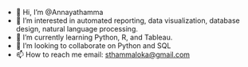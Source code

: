 - 👋 Hi, I’m @Annayathamma
- 👀 I’m interested in automated reporting, data visualization, database design, natural language processing. 
- 🌱 I’m currently learning Python, R, and Tableau.  
- 💞️ I’m looking to collaborate on Python and SQL
- 📫 How to reach me 
     email: sthammaloka@gmail.com

<!---
Annayathamma/Annayathamma is a ✨ special ✨ repository because its `README.md` (this file) appears on your GitHub profile.
You can click the Preview link to take a look at your changes.
--->
